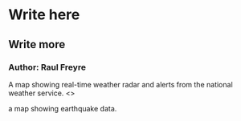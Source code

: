 # Write here
## Write more
### Author: Raul Freyre

A map showing real-time weather radar and alerts from the national weather service.
<>

a map showing earthquake data.